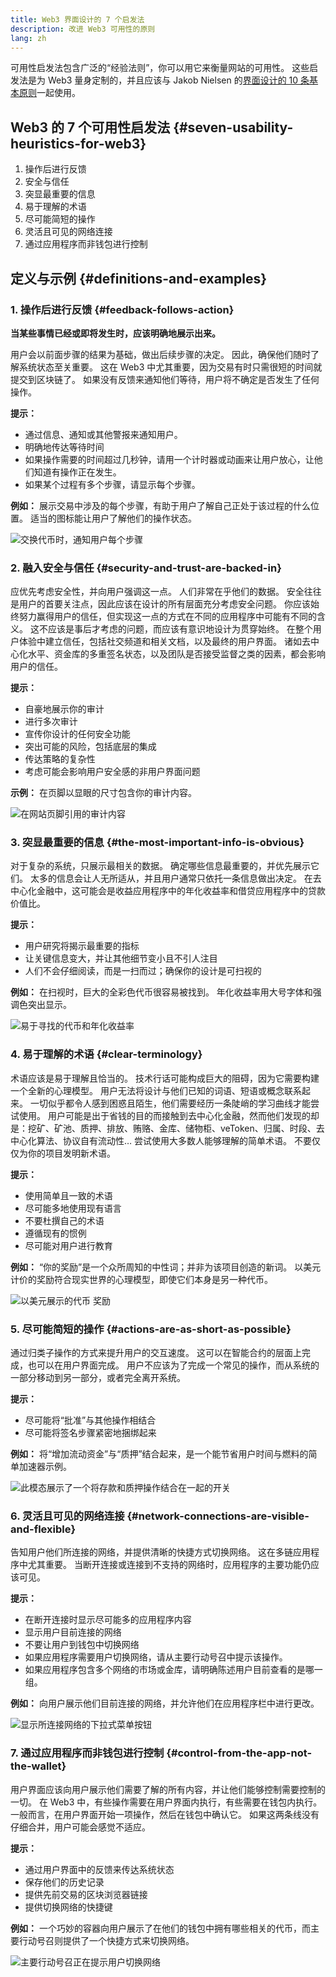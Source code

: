 ```yaml
---
title: Web3 界面设计的 7 个启发法
description: 改进 Web3 可用性的原则
lang: zh
---
```


可用性启发法包含广泛的“经验法则”，你可以用它来衡量网站的可用性。
这些启发法是为 Web3 量身定制的，并且应该与 Jakob Nielsen 的[界面设计的 10 条基本原则](https://www.nngroup.com/articles/ten-usability-heuristics/)一起使用。

## Web3 的 7 个可用性启发法 {#seven-usability-heuristics-for-web3}

1. 操作后进行反馈
2. 安全与信任
3. 突显最重要的信息
4. 易于理解的术语
5. 尽可能简短的操作
6. 灵活且可见的网络连接
7. 通过应用程序而非钱包进行控制

## 定义与示例 {#definitions-and-examples}

### 1. 操作后进行反馈 {#feedback-follows-action}

**当某些事情已经或即将发生时，应该明确地展示出来。**

用户会以前面步骤的结果为基础，做出后续步骤的决定。 因此，确保他们随时了解系统状态至关重要。 这在 Web3 中尤其重要，因为交易有时只需很短的时间就提交到区块链了。 如果没有反馈来通知他们等待，用户将不确定是否发生了任何操作。

**提示：**

- 通过信息、通知或其他警报来通知用户。
- 明确地传达等待时间
- 如果操作需要的时间超过几秒钟，请用一个计时器或动画来让用户放心，让他们知道有操作正在发生。
- 如果某个过程有多个步骤，请显示每个步骤。

**例如：**
展示交易中涉及的每个步骤，有助于用户了解自己正处于该过程的什么位置。 适当的图标能让用户了解他们的操作状态。

![交换代币时，通知用户每个步骤](./Image1.png)

### 2. 融入安全与信任 {#security-and-trust-are-backed-in}

应优先考虑安全性，并向用户强调这一点。
人们非常在乎他们的数据。 安全往往是用户的首要关注点，因此应该在设计的所有层面充分考虑安全问题。 你应该始终努力赢得用户的信任，但实现这一点的方式在不同的应用程序中可能有不同的含义。 这不应该是事后才考虑的问题，而应该有意识地设计为贯穿始终。 在整个用户体验中建立信任，包括社交频道和相关文档，以及最终的用户界面。 诸如去中心化水平、资金库的多重签名状态，以及团队是否接受监督之类的因素，都会影响用户的信任。

**提示：**

- 自豪地展示你的审计
- 进行多次审计
- 宣传你设计的任何安全功能
- 突出可能的风险，包括底层的集成
- 传达策略的复杂性
- 考虑可能会影响用户安全感的非用户界面问题

**示例：**
在页脚以显眼的尺寸包含你的审计内容。

![在网站页脚引用的审计内容](./Image2.png)

### 3. 突显最重要的信息 {#the-most-important-info-is-obvious}

对于复杂的系统，只展示最相关的数据。 确定哪些信息最重要的，并优先展示它们。
太多的信息会让人无所适从，并且用户通常只依托一条信息做出决定。 在去中心化金融中，这可能会是收益应用程序中的年化收益率和借贷应用程序中的贷款价值比。

**提示：**

- 用户研究将揭示最重要的指标
- 让关键信息变大，并让其他细节变小且不引人注目
- 人们不会仔细阅读，而是一扫而过；确保你的设计是可扫视的

**例如：** 在扫视时，巨大的全彩色代币很容易被找到。 年化收益率用大号字体和强调色突出显示。

![易于寻找的代币和年化收益率](./Image3.png)

### 4. 易于理解的术语 {#clear-terminology}

术语应该是易于理解且恰当的。
技术行话可能构成巨大的阻碍，因为它需要构建一个全新的心理模型。 用户无法将设计与他们已知的词语、短语或概念联系起来。 一切似乎都令人感到困惑且陌生，他们需要经历一条陡峭的学习曲线才能尝试使用。 用户可能是出于省钱的目的而接触到去中心化金融，然而他们发现的却是：挖矿、矿池、质押、排放、贿赂、金库、储物柜、veToken、归属、时段、去中心化算法、协议自有流动性…
尝试使用大多数人能够理解的简单术语。 不要仅仅为你的项目发明新术语。

**提示：**

- 使用简单且一致的术语
- 尽可能多地使用现有语言
- 不要杜撰自己的术语
- 遵循现有的惯例
- 尽可能对用户进行教育

**例如：**
“你的奖励”是一个众所周知的中性词；并非为该项目创造的新词。 以美元计价的奖励符合现实世界的心理模型，即使它们本身是另一种代币。

![以美元展示的代币 奖励](./Image4.png)

### 5. 尽可能简短的操作 {#actions-are-as-short-as-possible}

通过归类子操作的方式来提升用户的交互速度。
这可以在智能合约的层面上完成，也可以在用户界面完成。 用户不应该为了完成一个常见的操作，而从系统的一部分移动到另一部分，或者完全离开系统。

**提示：**

- 尽可能将“批准”与其他操作相结合
- 尽可能将签名步骤紧密地捆绑起来

**例如：** 将“增加流动资金”与“质押”结合起来，是一个能节省用户时间与燃料的简单加速器示例。

![此模态展示了一个将存款和质押操作结合在一起的开关](./Image5.png)

### 6. 灵活且可见的网络连接 {#network-connections-are-visible-and-flexible}

告知用户他们所连接的网络，并提供清晰的快捷方式切换网络。
这在多链应用程序中尤其重要。 当断开连接或连接到不支持的网络时，应用程序的主要功能仍应该可见。

**提示：**

- 在断开连接时显示尽可能多的应用程序内容
- 显示用户目前连接的网络
- 不要让用户到钱包中切换网络
- 如果应用程序需要用户切换网络，请从主要行动号召中提示该操作。
- 如果应用程序包含多个网络的市场或金库，请明确陈述用户目前查看的是哪一组。

**例如：** 向用户展示他们目前连接的网络，并允许他们在应用程序栏中进行更改。

![显示所连接网络的下拉式菜单按钮](./Image6.png)

### 7. 通过应用程序而非钱包进行控制 {#control-from-the-app-not-the-wallet}

用户界面应该向用户展示他们需要了解的所有内容，并让他们能够控制需要控制的一切。
在 Web3 中，有些操作需要在用户界面内执行，有些需要在钱包内执行。 一般而言，在用户界面开始一项操作，然后在钱包中确认它。 如果这两条线没有仔细合并，用户可能会感觉不适应。

**提示：**

- 通过用户界面中的反馈来传达系统状态
- 保存他们的历史记录
- 提供先前交易的区块浏览器链接
- 提供切换网络的快捷键

**例如：** 一个巧妙的容器向用户展示了在他们的钱包中拥有哪些相关的代币，而主要行动号召则提供了一个快捷方式来切换网络。

![主要行动号召正在提示用户切换网络](./Image7.png)
